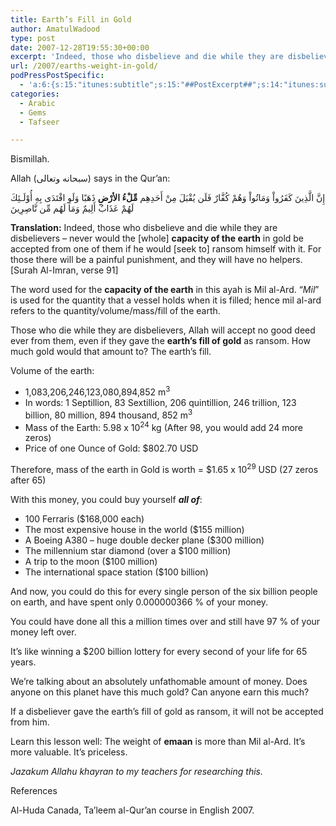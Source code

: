 ```yaml
---
title: Earth’s Fill in Gold
author: AmatulWadood
type: post
date: 2007-12-28T19:55:30+00:00
excerpt: 'Indeed, those who disbelieve and die while they are disbelievers - never would the [whole] capacity of the earth in gold be accepted from one of them if he would [seek to] ransom himself with it. [Surah Al-Imran, verse 91]  Think about it.  The CAPACITY OF THE EARTH, in gold.  How much gold is that?  More then you if you win a $200 billion lottery every second of your life.'
url: /2007/earths-weight-in-gold/
podPressPostSpecific:
  - 'a:6:{s:15:"itunes:subtitle";s:15:"##PostExcerpt##";s:14:"itunes:summary";s:15:"##PostExcerpt##";s:15:"itunes:keywords";s:17:"##WordPressCats##";s:13:"itunes:author";s:10:"##Global##";s:15:"itunes:explicit";s:2:"No";s:12:"itunes:block";s:2:"No";}'
categories:
  - Arabic
  - Gems
  - Tafseer

---
```

Bismillah.

Allah (سبحانه وتعالى) says in the Qur&#8217;an:

<div class="quran">
  إِنَّ الَّذِينَ كَفَرُواْ وَمَاتُواْ وَهُمْ كُفَّارٌ فَلَن يُقْبَلَ مِنْ أَحَدِهِم <strong>مِّلْءُ الأرْضِ</strong> ذَهَبًا وَلَوِ افْتَدَى بِهِ أُوْلَـئِكَ لَهُمْ عَذَابٌ أَلِيمٌ وَمَا لَهُم مِّن نَّاصِرِينَ
</div>

**Translation:** Indeed, those who disbelieve and die while they are disbelievers &#8211; never would the [whole] **capacity of the earth** in gold be accepted from one of them if he would [seek to] ransom himself with it. For those there will be a painful punishment, and they will have no helpers. [Surah Al-Imran, verse 91]

The word used for the **capacity of the earth** in this ayah is Mil al-Ard. &#8220;_Mil_&#8221; is used for the quantity that a vessel holds when it is filled; hence mil al-ard refers to the quantity/volume/mass/fill of the earth.

Those who die while they are disbelievers, Allah will accept no good deed ever from them, even if they gave the **earth&#8217;s fill of gold** as ransom. How much gold would that amount to? The earth&#8217;s fill.

Volume of the earth:

  * 1,083,206,246,123,080,894,852 m<sup>3</sup>
  * In words: 1 Septillion, 83 Sextillion, 206 quintillion, 246 trillion, 123 billion, 80 million, 894 thousand, 852 m<sup>3</sup>
  * Mass of the Earth: 5.98 x 10<sup>24</sup> kg (After 98, you would add 24 more zeros)
  * Price of one Ounce of Gold: $802.70 USD

Therefore, mass of the earth in Gold is worth = $1.65 x 10<sup>29</sup> USD (27 zeros after 65)

With this money, you could buy yourself **_all of_**:

  * 100 Ferraris ($168,000 each)
  * The most expensive house in the world ($155 million)
  * A Boeing A380 &#8211; huge double decker plane ($300 million)
  * The millennium star diamond (over a $100 million)
  * A trip to the moon ($100 million)
  * The international space station ($100 billion)

And now, you could do this for every single person of the six billion people on earth, and have spent only 0.000000366 % of your money.

You could have done all this a million times over and still have 97 % of your money left over.

It&#8217;s like winning a $200 billion lottery for every second of your life for 65 years.

We&#8217;re talking about an absolutely unfathomable amount of money. Does anyone on this planet have this much gold? Can anyone earn this much?

If a disbeliever gave <span class="gem">the earth&#8217;s fill of gold as ransom, it will not be accepted from him.</span>

Learn this lesson well: <span class="gem">The weight of <strong>emaan</strong> is more than Mil al-Ard. It&#8217;s more valuable. It&#8217;s priceless.</span>

_Jazakum Allahu khayran to my teachers for researching this._

<div id="referencesTitle">
  References
</div>

<p class="reference">
  Al-Huda Canada, Ta&#8217;leem al-Qur&#8217;an course in English 2007.
</p>